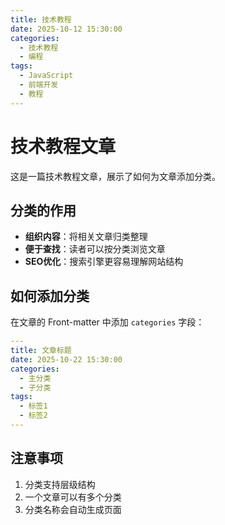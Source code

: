 ```yaml
---
title: 技术教程
date: 2025-10-12 15:30:00
categories:
  - 技术教程
  - 编程
tags:
  - JavaScript
  - 前端开发
  - 教程
---
```


# 技术教程文章

这是一篇技术教程文章，展示了如何为文章添加分类。

## 分类的作用

- **组织内容**：将相关文章归类整理
- **便于查找**：读者可以按分类浏览文章
- **SEO优化**：搜索引擎更容易理解网站结构

## 如何添加分类

在文章的 Front-matter 中添加 `categories` 字段：

```yaml
---
title: 文章标题
date: 2025-10-22 15:30:00
categories:
  - 主分类
  - 子分类
tags:
  - 标签1
  - 标签2
---
```

## 注意事项

1. 分类支持层级结构
2. 一个文章可以有多个分类
3. 分类名称会自动生成页面
